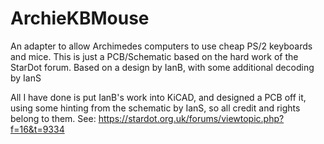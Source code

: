 # ArchieKBMouse
An adapter to allow Archimedes computers to use cheap PS/2 keyboards and mice. This is just a PCB/Schematic based on the hard work of the StarDot forum.
Based on a design by IanB, with some additional decoding by IanS

All I have done is put IanB's work into KiCAD, and designed a PCB off it, using some hinting from the schematic by IanS, so all credit and rights belong to them.
See: https://stardot.org.uk/forums/viewtopic.php?f=16&t=9334

